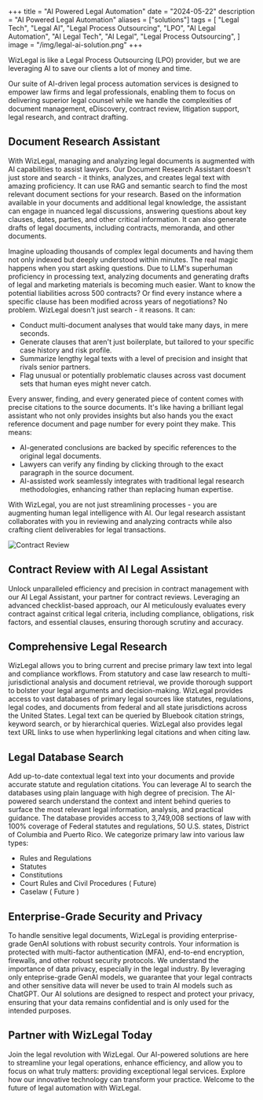 +++
title = "AI Powered Legal Automation"
date = "2024-05-22"
description = "AI Powered Legal Automation"
aliases = ["solutions"]
tags = [
    "Legal Tech",
    "Legal AI",
    "Legal Process Outsourcing",
    "LPO",
    "AI Legal Automation",
    "AI Legal Tech",
    "AI Legal",
    "Legal Process Outsourcing",
]
image = "/img/legal-ai-solution.png"
+++

WizLegal is like a Legal Process Outsourcing (LPO) provider, but we are leveraging AI to save our clients a lot of money and time.  

Our suite of AI-driven legal process automation services is designed to empower law firms and legal professionals, enabling them to focus on delivering superior legal counsel while we handle the complexities of document management, eDiscovery, contract review, litigation support, legal research, and contract drafting.  

## Document Research Assistant

With WizLegal, managing and analyzing legal documents is augmented with AI capabilities to assist lawyers. Our Document Research Assistant doesn't just store and search - it thinks, analyzes, and creates legal text with amazing proficiency. It can use RAG and semantic search to find the most relevant document sections for your research. Based on the information available in your documents and additional legal knowledge, the assistant can engage in nuanced legal discussions, answering questions about key clauses, dates, parties, and other critical information. It can also generate drafts of legal documents, including contracts, memoranda, and other documents.

Imagine uploading thousands of complex legal documents and having them not only indexed but deeply understood within minutes.  The real magic happens when you start asking questions. Due to LLM's superhuman proficiency in processing text, analyzing documents and generating drafts of legal and marketing materials is becoming much easier. Want to know the potential liabilities across 500 contracts? Or find every instance where a specific clause has been modified across years of negotiations? No problem.  WizLegal doesn't just search - it reasons. It can:

* Conduct multi-document analyses that would take many days, in mere seconds.
* Generate clauses that aren't just boilerplate, but tailored to your specific case history and risk profile.
* Summarize lengthy legal texts with a level of precision and insight that rivals senior partners.
* Flag unusual or potentially problematic clauses across vast document sets that human eyes might never catch.

Every answer, finding, and every generated piece of content comes with precise citations to the source documents.  It's like having a brilliant legal assistant who not only provides insights but also hands you the exact reference document and page number for every point they make.  This means:

* AI-generated conclusions are backed by specific references to the original legal documents.
* Lawyers can verify any finding by clicking through to the exact paragraph in the source document.
* AI-assisted work seamlessly integrates with traditional legal research methodologies, enhancing rather than replacing human expertise.

With WizLegal, you are not just streamlining processes - you are augmenting human legal intelligence with AI.  Our legal research assistant collaborates with you in reviewing and analyzing contracts while also crafting client deliverables for legal transactions.

![Contract Review](/img/query_files.png)

## Contract Review with AI Legal Assistant
Unlock unparalleled efficiency and precision in contract management with our AI Legal Assistant, your partner for contract reviews. Leveraging an advanced checklist-based approach, our AI meticulously evaluates every contract against critical legal criteria, including compliance, obligations, risk factors, and essential clauses, ensuring thorough scrutiny and accuracy.  

## Comprehensive Legal Research

WizLegal allows you to bring current and precise primary law text into legal and compliance workflows.  From statutory and case law research to multi-jurisdictional analysis and document retrieval, we provide thorough support to bolster your legal arguments and decision-making. WizLegal provides access to vast databases of primary legal sources like statutes, regulations, legal codes, and documents from federal and all state jurisdictions across the United States. Legal text can be queried by Bluebook citation strings, keyword search, or by hierarchical queries.  WizLegal also provides legal text URL links to use when hyperlinking legal citations and when citing law. 

## Legal Database Search
Add up-to-date contextual legal text into your documents and provide accurate statute and regulation citations.  You can leverage AI to search the databases using plain language with high degree of precision.  The AI-powered search understand the context and intent behind queries to surface the most relevant legal information, analysis, and practical guidance. The database provides access to 3,749,008 sections of law with 100% coverage of Federal statutes and regulations, 50 U.S. states, District of Columbia and Puerto Rico. We categorize primary law into various law types:
* Rules and Regulations 
* Statutes 
* Constitutions 
* Court Rules and Civil Procedures ( Future)
* Caselaw ( Future )

## Enterprise-Grade Security and Privacy 
To handle sensitive legal documents, WizLegal is providing enterprise-grade GenAI solutions with robust security controls.  Your information is protected with multi-factor authentication (MFA), end-to-end encryption, firewalls, and other robust security protocols.  We understand the importance of data privacy, especially in the legal industry.  By leveraging only enteprise-grade GenAI models, we guarantee that your legal contracts and other sensitive data will never be used to train AI models such as ChatGPT. Our AI solutions are designed to respect and protect your privacy, ensuring that your data remains confidential and is only used for the intended purposes.

## Partner with WizLegal Today
Join the legal revolution with WizLegal. Our AI-powered solutions are here to streamline your legal operations, enhance efficiency, and allow you to focus on what truly matters: providing exceptional legal services. Explore how our innovative technology can transform your practice. Welcome to the future of legal automation with WizLegal.
